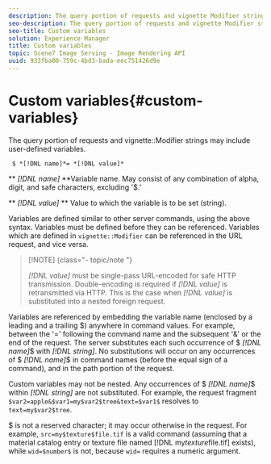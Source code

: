 ```yaml
---
description: The query portion of requests and vignette Modifier strings may include user-defined variables.
seo-description: The query portion of requests and vignette Modifier strings may include user-defined variables.
seo-title: Custom variables
solution: Experience Manager
title: Custom variables
topic: Scene7 Image Serving - Image Rendering API
uuid: 933fba00-759c-4bd3-bada-eec751426d9e
---
```


# Custom variables{#custom-variables}

The query portion of requests and vignette::Modifier strings may include user-defined variables.

 ` $ *[!DNL name]*= *[!DNL value]*`

** *[!DNL name]* **Variable name. May consist of any combination of alpha, digit, and safe characters, excluding '$.'

** *[!DNL value]* ** Value to which the variable is to be set (string).

Variables are defined similar to other server commands, using the above syntax. Variables must be defined before they can be referenced. Variables which are defined in `vignette::Modifier` can be referenced in the URL request, and vice versa.

>[!NOTE] {class="- topic/note "}
>
>*[!DNL value]* must be single-pass URL-encoded for safe HTTP transmission. Double-encoding is required if *[!DNL value]* is retransmitted via HTTP. This is the case when *[!DNL value]* is substituted into a nested foreign request.

Variables are referenced by embedding the variable name (enclosed by a leading and a trailing $) anywhere in command values. For example, between the '=' following the command name and the subsequent '&' or the end of the request. The server substitutes each such occurrence of $ *[!DNL name]*$ with *[!DNL string]*. No substitutions will occur on any occurrences of $ *[!DNL name]*$ in command names (before the equal sign of a command), and in the path portion of the request.

Custom variables may not be nested. Any occurrences of $ *[!DNL name]*$ within *[!DNL string]* are not substituted. For example, the request fragment `$var2=apple&$var1=my$var2$tree&text=$var1$` resolves to `text=my$var2$tree`.

$ is not a reserved character; it may occur otherwise in the request. For example, `src=my$texture$file.tif` is a valid command (assuming that a material catalog entry or texture file named [!DNL my$texture$file.tif] exists), while `wid=$number$` is not, because `wid=` requires a numeric argument. 
